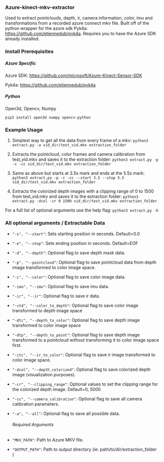 ### Azure-kinect-mkv-extractor
Used to extract pointclouds, depth, ir, camera information, color, imu and transformations from a recorded azure connect mkv file. Built off of the python wrapper for the azure sdk Pyk4a: https://github.com/etiennedub/pyk4a. Requires you to have the Azure SDK already installed.

### Install Prerequisites
##### Azure Specific
Azure SDK: https://github.com/microsoft/Azure-Kinect-Sensor-SDK

Pyk4a: https://github.com/etiennedub/pyk4a

##### Python
Open3d, Opencv, Numpy

```pip3 install open3d numpy opencv-python```


### Example Usage
1. Simplest way to get all the data from every frame of a mkv:
``` python3 extract.py -a vid_dir/test_vid.mkv extraction_folder ```

2. Extracts the pointcloud, color frames and camera calibration from test_vid.mkv and saves it to the extraction folder:
``` python3 extract.py -p -c -cc vid_dir/test_vid.mkv extraction_folder ```

3. Same as above but starts at 3.5s mark and ends at the 5.5s mark:
``` python3 extract.py -p -c -cc --start 3.5 --stop 5.5 vid_dir/test_vid.mkv extraction_folder ```

4. Extracts the colorized depth images with a clipping range of 0 to 1500 from test_vid.mkv and saves it to the extraction folder:
``` python3 extract.py -dcol -cr 0 1500 vid_dir/test_vid.mkv extraction_folder ```


For a full list of optional arguments use the help flag: ```python3 extract.py -h```

### All optional arguments / Extractable Data
- ```"-s", "--start"```: Sets starting position in seconds. Default=0.0

- ```"-e", "--stop"```: Sets ending position in seconds. Default=EOF

- ```"-d", "--depth"```: Optional flag to save depth mask data.

- ```"-p", "--pointcloud"```: Optional flag to save pointcloud data from depth image transformed to color image space.

- ```"-c", "--color"```: Optional flag to save color image data.

- ```"-imu", "--imu"```: Optional flag to save imu data.

- ```"-ir", "--ir"```: Optional flag to save ir data.

- ```"-ctd", "--color_to_depth"```: Optional flag to save color image transformed to depth image space

- ```"-dtc", "--depth_to_color"```: Optional flag to save depth image transformed to color image space

- ```"-dtp", "--depth_to_point"```: Optional flag to save depth image transformed to a pointcloud without transforming it to color image space first.

- ```"-itc", "--ir_to_color"```: Optional flag to save ir image transformed to color image space.

- ```"-dcol", "--depth_colorized"```: Optional flag to save colorized depth image (visualization purposes).

- ```"-cr", "--clipping_range"```: Optional values to set the clipping range for the colorized depth image. Default=0, 5000

- ```"-cc", "--camera_calibration"```: Optional flag to save all camera calibration parameters.

- ```"-a", "--all"```: Optional flag to save all possible data.

  ###### Required Arguments
- ```"MKV_PATH"```: Path to Azure MKV file.
- ```"OUTPUT_PATH"```: Path to output directory (ie: path/to/dir/extraction_folder )


